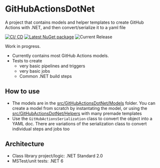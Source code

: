 # GitHubActionsDotNet
A project that contains models and helper templates to create GitHub Actions with .NET, and then convert/serialize it to a yaml file

[![CI/ CD](https://github.com/samsmithnz/GitHubActionsDotNet/actions/workflows/CICD.yml/badge.svg)](https://github.com/samsmithnz/GitHubActionsDotNet/actions/workflows/CICD.yml)
[![Latest NuGet package](https://img.shields.io/nuget/v/GitHubActionsDotNet)](https://www.nuget.org/packages/GitHubActionsDotNet/)
![Current Release](https://img.shields.io/github/release/samsmithnz/GitHubActionsDotNet/all.svg)

Work in progress. 
- Currently contains most GitHub Actions models.
- Tests to create 
    - very basic pipelines and triggers
    - very basic jobs
    - Common .NET build steps

## How to use

- The models are in the [src/GitHubActionsDotNet/Models](https://github.com/samsmithnz/GitHubActionsDotNet/tree/main/src/GitHubActionsDotNet/Models) folder. You can create a model from scratch by instantating the model, or using the [src/GitHubActionsDotNet/Helpers](https://github.com/samsmithnz/GitHubActionsDotNet/tree/main/src/GitHubActionsDotNet/Helpers) with many premade templates
- Use the `GitHubActionsSerialization` class to convert the object into a YAML doc. There are variations of the serialization class to convert individual steps and jobs too
 
## Architecture
- Class library project/logic: .NET Standard 2.0
- MSTest/unit tests: .NET 6
